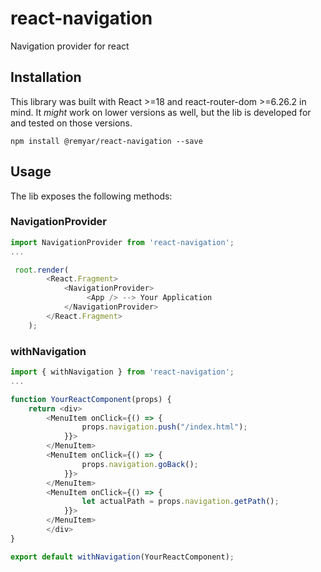 # react-navigation
Navigation provider for react

## Installation
This library was built with React >=18 and react-router-dom >=6.26.2 in mind. It *might* work on lower versions
as well, but the lib is developed for and tested on those versions.
```
npm install @remyar/react-navigation --save
```

## Usage
The lib exposes the following methods:

### NavigationProvider
```javascript
import NavigationProvider from 'react-navigation';
...

 root.render(
        <React.Fragment>
            <NavigationProvider>
                 <App /> --> Your Application
            </NavigationProvider>
        </React.Fragment>
    );
``` 

### withNavigation
``` javascript
import { withNavigation } from 'react-navigation';
...

function YourReactComponent(props) {
    return <div>
        <MenuItem onClick={() => {
                props.navigation.push("/index.html");
            }}>
        </MenuItem>
        <MenuItem onClick={() => {
                props.navigation.goBack();
            }}>
        </MenuItem>
        <MenuItem onClick={() => {
                let actualPath = props.navigation.getPath();
            }}>
        </MenuItem>
        </div>
}

export default withNavigation(YourReactComponent);
``` 